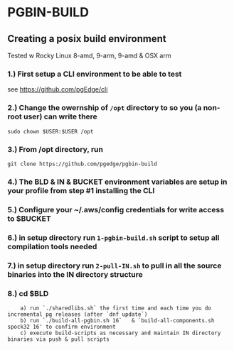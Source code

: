 # PGBIN-BUILD 


## Creating a posix build environment

Tested w Rocky Linux 8-amd, 9-arm, 9-amd & OSX arm

### 1.) First setup a CLI environment to be able to test
   see https://github.com/pgEdge/cli

### 2.) Change the owernship of `/opt` directory to so you (a non-root user) can write there
`sudo chown $USER:$USER /opt`

### 3.) From /opt directory, run 
`git clone https://github.com/pgedge/pgbin-build`

### 4.) The BLD & IN & BUCKET environment variables are setup in your profile from step #1 installing the CLI

### 5.) Configure your ~/.aws/config credentials for write access to $BUCKET

### 6.) in setup directory run `1-pgbin-build.sh` script to setup all compilation tools needed

### 7.) in setup directory run `2-pull-IN.sh` to pull in all the source binaries into the IN directory structure

### 8.) cd $BLD 
        a) run `./sharedlibs.sh` the first time and each time you do incremental pg releases (after `dnf update`)
        b) run `./build-all-pgbin.sh 16`   & `build-all-components.sh spock32 16' to confirm environment
        c) execute build-scripts as necessary and maintain IN directory binaries via push & pull scripts

